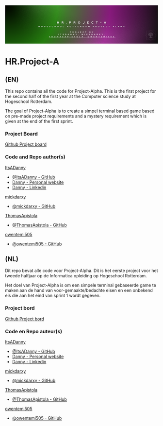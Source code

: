 ![HR.Project-A banner](https://github.com/ItsADanny/HR.Project-A/blob/main/HR_Project-A_Banner.png?raw=true)

# HR.Project-A

## (EN)
This repo contains all the code for Project-Alpha. This is the first project for the second half of the first year at the Computer science study at Hogeschool Rotterdam.

The goal of Project-Alpha is to create a simpel terminal based game based on pre-made project requirements and a mystery requirement which is given at the end of the first sprint.

### Project Board

[Github Project board](https://github.com/users/ItsADanny/projects/6/views/1)

### Code and Repo author(s)

[ItsADanny]()
- [@ItsADanny - GitHub](https://github.com/ItsADanny)
- [Danny - Personal website](https://ddesnoo.nl)
- [Danny - Linkedin](https://www.linkedin.com/in/ddesnoo/)

[mickdarxy]()
- [@mickdarxy - GitHub](https://github.com/mickdarxy)

[ThomasApistola]()
- [@ThomasApistola - GitHub](https://github.com/ThomasApistola)

[owentemi505]()
- [@owentemi505 - GitHub](https://github.com/owentemi505)

## (NL)
Dit repo bevat alle code voor Project-Alpha. Dit is het eerste project voor het tweede halfjaar op de Informatica opleiding op Hogeschool Rotterdam.

Het doel van Project-Alpha is om een simpele terminal gebaseerde game te maken aan de hand van voor-gemaakte/bedachte eisen en een onbekend eis die aan het eind van sprint 1 wordt gegeven.

### Project bord

[Github Project bord](https://github.com/users/ItsADanny/projects/6/views/1)

### Code en Repo auteur(s)

[ItsADanny]()
- [@ItsADanny - GitHub](https://github.com/ItsADanny)
- [Danny - Personal website](https://ddesnoo.nl)
- [Danny - Linkedin](https://www.linkedin.com/in/ddesnoo/)

[mickdarxy]()
- [@mickdarxy - GitHub](https://github.com/mickdarxy)

[ThomasApistola]()
- [@ThomasApistola - GitHub](https://github.com/ThomasApistola)

[owentemi505]()
- [@owentemi505 - GitHub](https://github.com/owentemi505)

